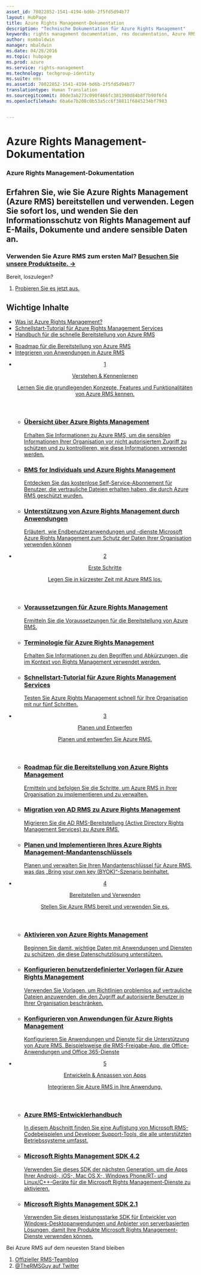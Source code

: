 ```yaml
---
asset_id: 78022852-1541-4194-bd6b-2f5fd5d94b77
layout: HubPage
title: Azure Rights Management-Dokumentation
description: "Technische Dokumentation für Azure Rights Management"
keywords: rights management documentation, rms documentation, Azure RMS documentation
author: msmbaldwin
manager: mbaldwin
ms.date: 04/28/2016
ms.topic: hubpage
ms.prod: azure
ms.service: rights-management
ms.technology: techgroup-identity
ms.suite: ems
ms.assetid: 78022852-1541-4194-bd6b-2f5fd5d94b77
translationtype: Human Translation
ms.sourcegitcommit: 80de3ab273c090f466fc381390d84b8f7b90f6f4
ms.openlocfilehash: 6ba6e7b208c0b53a5cc6f38811f6845234bf7983


---
```

# Azure Rights Management-Dokumentation
<article id="main">
    <section id="hero-content">
      <h1>Azure Rights Management-Dokumentation</h1>
      <h2>Erfahren Sie, wie Sie Azure Rights Management (Azure RMS) bereitstellen und verwenden. Legen Sie sofort los, und wenden Sie den Informationsschutz von Rights Management auf E-Mails, Dokumente und andere sensible Daten an.</h2>
      <h3>Verwenden Sie Azure RMS zum ersten Mal? <a href="http://go.microsoft.com/fwlink/?LinkId=816857" target="_blank">Besuchen Sie unsere Produktseite. &rarr;</a></h3>
    </section>
    <aside class="alert section-border">
        <p>Bereit, loszulegen?</p>
        <ol class="action-list">
            <li><a href="https://portal.office.com/Signup/Signup.aspx?&OfferId=A43415D3-404C-4df3-B31B-AAD28118A778&dl=RIGHTSMANAGEMENT&ali=1#0" target="_blank" class="button-bordered button-translucent">Probieren Sie es jetzt aus.</a></li>
        </ol>
    </aside>
    <section id="featured" class="container">
      <h2 class="section-heading"><span class="icon icon-warning"></span> Wichtige Inhalte</h2>
      <div class="features row">
        <ul class="column column-half">
          <li><a href="./understand-explore/what-is-azure-rms.md">Was ist Azure Rights Management?</a></li>
          <li><a href="./get-started/quick-start-tutorial.md">Schnellstart-Tutorial für Azure Rights Management Services</a></li>
          <li><a href="./get-started/rapid-deployment-guide.md">Handbuch für die schnelle Bereitstellung von Azure RMS</a></li>
        </ul>
        <ul class="column column-half">
          <li><a href="./plan-design/deployment-roadmap.md">Roadmap für die Bereitstellung von Azure RMS</a></li>
          <li><a href="./develop/developers-guide.md">Integrieren von Anwendungen in Azure RMS</a></li>
        </ul>
      </div>
    </section>
    <div id="journeys">
      <section class="container">
        <ul class="journeys-list">
          <li class="journey-step">
            <header class="journey-step-header row">
              <a href="./understand-explore/azure-rights-management.md">
                <div class="title column-third">
                  <span class="step-number">1</span>
                  <p>Verstehen &amp; Kennenlernen</p>
                </div>
                <p class="description column-two-thirds">Lernen Sie die grundlegenden Konzepte, Features und Funktionalitäten von Azure RMS kennen.</p>
              </a>
            </header>
            <section class="journey-step-elements content">
              <ul class="row">
                <li class="column-third">
                  <a href="./understand-explore/azure-rights-management.md">
                    <h3>Übersicht über Azure Rights Management</h3>
                    <p>Erhalten Sie Informationen zu Azure RMS, um die sensiblen Informationen Ihrer Organisation vor nicht autorisiertem Zugriff zu schützen und zu kontrollieren, wie diese Informationen verwendet werden.</p>
                  </a>
                </li>
                <li class="column-third">
                  <a href="./understand-explore/rms-for-individuals.md">
                    <h3>RMS for Individuals und Azure Rights Management</h3>
                    <p>Entdecken Sie das kostenlose Self-Service-Abonnement für Benutzer, die vertrauliche Dateien erhalten haben, die durch Azure RMS geschützt wurden.</p>
                  </a>
                </li>
                <li class="column-third">
                  <a href="./understand-explore/applications-support.md">
                    <h3>Unterstützung von Azure Rights Management durch Anwendungen</h3>
                    <p>Erläutert, wie Endbenutzeranwendungen und -dienste Microsoft Azure Rights Management zum Schutz der Daten Ihrer Organisation verwenden können </p>
                  </a>
                </li>
              </ul>
            </section>
          </li>
          <li class="journey-step">
            <header class="journey-step-header row">
              <a href="./get-started/requirements-azure-rms.md">
                <div class="title column-third">
                  <span class="step-number">2</span>
                  <p>Erste Schritte</p>
                </div>
                <p class="description column-two-thirds">Legen Sie in kürzester Zeit mit Azure RMS los.</p>
              </a>
            </header>
            <section class="journey-step-elements content">
              <ul class="row">
                <li class="column-third">
                  <a href="./get-started/requirements-azure-rms.md">
                    <h3>Voraussetzungen für Azure Rights Management</h3>
                    <p>Ermitteln Sie die Voraussetzungen für die Bereitstellung von Azure RMS.</p>
                  </a>
                </li>
                <li class="column-third">
                  <a href="./get-started/terminology.md">
                    <h3>Terminologie für Azure Rights Management</h3>
                    <p>Erhalten Sie Informationen zu den Begriffen und Abkürzungen, die im Kontext von Rights Management verwendet werden.</p>
                  </a>
                </li>
                <li class="column-third">
                  <a href="./get-started/quick-start-tutorial.md">
                    <h3>Schnellstart-Tutorial für Azure Rights Management Services</h3>
                    <p>Testen Sie Azure Rights Management schnell für Ihre Organisation mit nur fünf Schritten.</p>
                  </a>
                </li>
              </ul>
            </section>
          </li>
          <li class="journey-step">
            <header class="journey-step-header row">
              <a href="./plan-design/deployment-roadmap.md">
                <div class="title column-third">
                  <span class="step-number"> 3</span>
                  <p>Planen und Entwerfen</p>
                </div>
                <p class="description column-two-thirds">Planen und entwerfen Sie Azure RMS.</p>
              </a>
            </header>
            <section class="journey-step-elements content">
              <ul class="row">
                <li class="column-third">
                  <a href="./plan-design/deployment-roadmap.md">
                    <h3>Roadmap für die Bereitstellung von Azure Rights Management</h3>
                    <p>Ermitteln und befolgen Sie die Schritte, um Azure RMS in Ihrer Organisation zu implementieren und zu verwalten.</p>
                  </a>
                </li>
                <li class="column-third">
                  <a href="./plan-design/migrate-from-ad-rms-to-azure-rms.md">
                    <h3>Migration von AD RMS zu Azure Rights Management</h3>
                    <p>Migrieren Sie die AD RMS-Bereitstellung (Active Directory Rights Management Services) zu Azure RMS.</p>
                  </a>
                </li>
                <li class="column-third">
                  <a href="./plan-design/plan-implement-tenant-key.md">
                    <h3>Planen und Implementieren Ihres Azure Rights Management-Mandantenschlüssels</h3>
                    <p>Planen und verwalten Sie Ihren Mandantenschlüssel für Azure RMS, was das „Bring your own key (BYOK)“-Szenario beinhaltet.</p>
                  </a>
                </li>
              </ul>
            </section>
          </li>
          <li class="journey-step">
            <header class="journey-step-header row">
              <a href="./deploy-use/activate-service.md">
                <div class="title column-third">
                  <span class="step-number"> 4</span>
                  <p>Bereitstellen und Verwenden</p>
                </div>
                <p class="description column-two-thirds">Stellen Sie Azure RMS bereit und verwenden Sie es.</p>
              </a>
            </header>
            <section class="journey-step-elements content">
              <ul class="row">
                 <li class="column-third">
                 <a href="./deploy-use/activate-service.md">
                    <h3>Aktivieren von Azure Rights Management</h3>
                    <p>Beginnen Sie damit, wichtige Daten mit Anwendungen und Diensten zu schützen, die diese Datenschutzlösung unterstützen.</p>
                  </a>
                </li>
                <li class="column-third">
                  <a href="./deploy-use/configure-custom-templates.md">
                    <h3>Konfigurieren benutzerdefinierter Vorlagen für Azure Rights Management</h3>
                    <p>Verwenden Sie Vorlagen, um Richtlinien problemlos auf vertrauliche Dateien anzuwenden, die den Zugriff auf autorisierte Benutzer in Ihrer Organisation beschränken.</p>
                 </a>
                </li>
                <li class="column-third">
                  <a href="./deploy-use/configure-applications.md">
                    <h3>Konfigurieren von Anwendungen für Azure Rights Management</h3>
                    <p>Konfigurieren Sie Anwendungen und Dienste für die Unterstützung von Azure RMS. Beispielsweise die RMS-Freigabe-App, die Office-Anwendungen und Office 365-Dienste</p>
                 </a>
                </li>
              </ul>
            </section>
          </li>
          <li class="journey-step">
            <header class="journey-step-header row">
              <a href="./develop/developers-guide.md">
                <div class="title column-third">
                  <span class="step-number"> 5</span>
                  <p>Entwickeln &amp; Anpassen von Apps</p>
                </div>
                <p class="description column-two-thirds">Integrieren Sie Azure RMS in Ihre Anwendung.
                </p>
              </a>
            </header>
            <section class="journey-step-elements content">
              <ul class="row">
                <li class="column-third">
                  <a href="./develop/developers-guide.md">
                    <h3>Azure RMS-Entwicklerhandbuch</h3>
                    <p>In diesem Abschnitt finden Sie eine Auflistung von Microsoft RMS-Codebeispielen und Developer Support-Tools, die alle unterstützten Betriebssysteme umfasst.</p>
                  </a>
                </li>
                <li class="column-third">
                  <a href="./develop/active-directory-rights-management-services-multi-platform-thin-client-sdk-portal.md">
                    <h3>Microsoft Rights Management SDK 4.2</h3>
                    <p>Verwenden Sie dieses SDK der nächsten Generation, um die Apps Ihrer Android-, iOS-, Mac OS X-, Windows Phone/RT- und Linux/C++-Geräte für die Microsoft Rights Management-Dienste zu aktivieren.</p>
                  </a>
                </li>
                <li class="column-third">
                  <a href="./develop/microsoft-information-protection-and-control-client-portal.md">
                    <h3>Microsoft Rights Management SDK 2.1</h3>
                    <p>Verwenden Sie dieses leistungsstarke SDK für Entwickler von Windows-Desktopanwendungen und Anbieter von serverbasierten Lösungen, damit Ihre Produkte Microsoft Rights Management-Dienste verwenden können.</p>
                  </a>
                </li>
              </ul>
            </section>
          </li>
        </ul>
      </section>
    </div>
    <aside class="alert alert-social">
      <p>Bei Azure RMS auf dem neuesten Stand bleiben <ol class="action-list">
        <li><a href="http://blogs.technet.com/b/rms/" target="_blank" class="button-bordered button-translucent">Offizieller RMS-Teamblog</a></li>
        <li><a href="https://twitter.com/TheRMSGuy" target="_blank" class="button-bordered button-translucent">@TheRMSGuy auf Twitter</a></li>
      </ol>
    </aside>
</article>



<!--HONumber=Jun16_HO4-->


